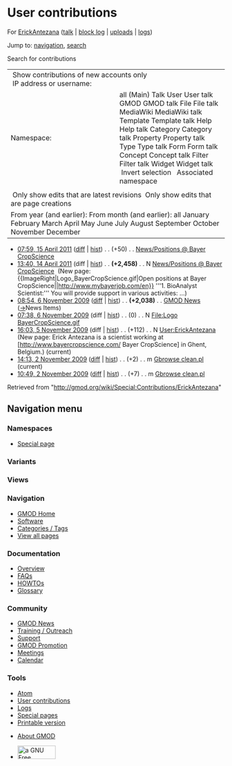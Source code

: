 <div id="mw-page-base" class="noprint">

</div>

<div id="mw-head-base" class="noprint">

</div>

<div id="content" class="mw-body" role="main">

<span id="top"></span>

<div id="mw-js-message" style="display:none;">

</div>



# <span dir="auto">User contributions</span>

<div id="bodyContent">

<div id="contentSub">

For [ErickAntezana](/wiki/User:ErickAntezana "User:ErickAntezana") (<a
href="/mediawiki/index.php?title=User_talk:ErickAntezana&amp;action=edit&amp;redlink=1"
class="new"
title="User talk:ErickAntezana (page does not exist)">talk</a> \| [block
log](/mediawiki/index.php?title=Special:Log/block&page=User%3AErickAntezana "Special:Log/block")
\|
[uploads](/wiki/Special:ListFiles/ErickAntezana "Special:ListFiles/ErickAntezana")
\| [logs](/wiki/Special:Log/ErickAntezana "Special:Log/ErickAntezana"))

</div>

<div id="jump-to-nav" class="mw-jump">

Jump to: [navigation](#mw-navigation), [search](#p-search)

</div>

<div id="mw-content-text">

Search for contributions

<table class="mw-contributions-table">
<colgroup>
<col style="width: 50%" />
<col style="width: 50%" />
</colgroup>
<tbody>
<tr class="odd">
<td colspan="2"> Show contributions of new accounts only<br />
 IP address or username:</td>
</tr>
<tr class="even">
<td class="mw-label">Namespace:</td>
<td>all (Main) Talk User User talk GMOD GMOD talk File File talk
MediaWiki MediaWiki talk Template Template talk Help Help talk Category
Category talk Property Property talk Type Type talk Form Form talk
Concept Concept talk Filter Filter talk Widget Widget talk  
 Invert selection 
 Associated namespace </td>
</tr>
<tr class="odd">
<td colspan="2"></td>
</tr>
<tr class="even">
<td colspan="2"> Only show edits that are latest revisions
 Only show edits that are page creations</td>
</tr>
<tr class="odd">
<td colspan="2">From year (and earlier): From month (and earlier): all
January February March April May June July August September October
November December</td>
</tr>
</tbody>
</table>

- <a
  href="/mediawiki/index.php?title=News/Positions_@_Bayer_CropScience&amp;oldid=17584"
  class="mw-changeslist-date"
  title="News/Positions @ Bayer CropScience">07:59, 15 April 2011</a>
  ([diff](/mediawiki/index.php?title=News/Positions_@_Bayer_CropScience&diff=prev&oldid=17584 "News/Positions @ Bayer CropScience")
  \|
  [hist](/mediawiki/index.php?title=News/Positions_@_Bayer_CropScience&action=history "News/Positions @ Bayer CropScience"))
  <span class="mw-changeslist-separator">. .</span>
  <span class="mw-plusminus-pos" dir="ltr"
  title="2,508 bytes after change">(+50)</span>‎
  <span class="mw-changeslist-separator">. .</span>
  <a href="/wiki/News/Positions_@_Bayer_CropScience"
  class="mw-contributions-title"
  title="News/Positions @ Bayer CropScience">News/Positions @ Bayer
  CropScience</a> ‎
- <a
  href="/mediawiki/index.php?title=News/Positions_@_Bayer_CropScience&amp;oldid=17574"
  class="mw-changeslist-date"
  title="News/Positions @ Bayer CropScience">13:40, 14 April 2011</a>
  (diff \|
  [hist](/mediawiki/index.php?title=News/Positions_@_Bayer_CropScience&action=history "News/Positions @ Bayer CropScience"))
  <span class="mw-changeslist-separator">. .</span> **(+2,458)**‎
  <span class="mw-changeslist-separator">. .</span> N
  <a href="/wiki/News/Positions_@_Bayer_CropScience"
  class="mw-contributions-title"
  title="News/Positions @ Bayer CropScience">News/Positions @ Bayer
  CropScience</a> ‎ <span class="comment">(New page:
  {{ImageRight\|Logo_BayerCropScience.gif\|Open positions at Bayer
  CropScience\|\|http://www.mybayerjob.com/en}} '''1. BioAnalyst
  Scientist:''' You will provide support in various activities:
  ...)</span>
- <a href="/mediawiki/index.php?title=GMOD_News&amp;oldid=10551"
  class="mw-changeslist-date" title="GMOD News">08:54, 6 November 2009</a>
  ([diff](/mediawiki/index.php?title=GMOD_News&diff=prev&oldid=10551 "GMOD News")
  \|
  [hist](/mediawiki/index.php?title=GMOD_News&action=history "GMOD News"))
  <span class="mw-changeslist-separator">. .</span> **(+2,038)**‎
  <span class="mw-changeslist-separator">. .</span>
  <a href="/wiki/GMOD_News" class="mw-contributions-title"
  title="GMOD News">GMOD News</a> ‎
  <span class="comment">([→](/wiki/GMOD_News#News_Items "GMOD News")‎<span dir="auto"><span class="autocomment">News
  Items</span></span>)</span>
- <a
  href="/mediawiki/index.php?title=File:Logo_BayerCropScience.gif&amp;oldid=10550"
  class="mw-changeslist-date"
  title="File:Logo BayerCropScience.gif">07:38, 6 November 2009</a>
  (diff \|
  [hist](/mediawiki/index.php?title=File:Logo_BayerCropScience.gif&action=history "File:Logo BayerCropScience.gif"))
  <span class="mw-changeslist-separator">. .</span>
  <span class="mw-plusminus-null" dir="ltr"
  title="0 bytes after change">(0)</span>‎
  <span class="mw-changeslist-separator">. .</span> N
  <a href="/wiki/File:Logo_BayerCropScience.gif"
  class="mw-contributions-title"
  title="File:Logo BayerCropScience.gif">File:Logo
  BayerCropScience.gif</a> ‎
- <a href="/mediawiki/index.php?title=User:ErickAntezana&amp;oldid=10546"
  class="mw-changeslist-date" title="User:ErickAntezana">16:03, 5 November
  2009</a> (diff \|
  [hist](/mediawiki/index.php?title=User:ErickAntezana&action=history "User:ErickAntezana"))
  <span class="mw-changeslist-separator">. .</span>
  <span class="mw-plusminus-pos" dir="ltr"
  title="112 bytes after change">(+112)</span>‎
  <span class="mw-changeslist-separator">. .</span> N
  <a href="/wiki/User:ErickAntezana" class="mw-contributions-title"
  title="User:ErickAntezana">User:ErickAntezana</a> ‎
  <span class="comment">(New page: Erick Antezana is a scientist working
  at \[http://www.bayercropscience.com/ Bayer CropScience\] in Ghent,
  Belgium.)</span> <span class="mw-uctop">(current)</span>
- <a href="/mediawiki/index.php?title=Gbrowse_clean.pl&amp;oldid=10458"
  class="mw-changeslist-date" title="Gbrowse clean.pl">14:13, 2 November
  2009</a>
  ([diff](/mediawiki/index.php?title=Gbrowse_clean.pl&diff=prev&oldid=10458 "Gbrowse clean.pl")
  \|
  [hist](/mediawiki/index.php?title=Gbrowse_clean.pl&action=history "Gbrowse clean.pl"))
  <span class="mw-changeslist-separator">. .</span>
  <span class="mw-plusminus-pos" dir="ltr"
  title="3,405 bytes after change">(+2)</span>‎
  <span class="mw-changeslist-separator">. .</span> m
  <a href="/wiki/Gbrowse_clean.pl" class="mw-contributions-title"
  title="Gbrowse clean.pl">Gbrowse clean.pl</a> ‎
  <span class="mw-uctop">(current)</span>
- <a href="/mediawiki/index.php?title=Gbrowse_clean.pl&amp;oldid=10457"
  class="mw-changeslist-date" title="Gbrowse clean.pl">10:49, 2 November
  2009</a>
  ([diff](/mediawiki/index.php?title=Gbrowse_clean.pl&diff=prev&oldid=10457 "Gbrowse clean.pl")
  \|
  [hist](/mediawiki/index.php?title=Gbrowse_clean.pl&action=history "Gbrowse clean.pl"))
  <span class="mw-changeslist-separator">. .</span>
  <span class="mw-plusminus-pos" dir="ltr"
  title="3,403 bytes after change">(+7)</span>‎
  <span class="mw-changeslist-separator">. .</span> m
  <a href="/wiki/Gbrowse_clean.pl" class="mw-contributions-title"
  title="Gbrowse clean.pl">Gbrowse clean.pl</a> ‎

</div>

<div class="printfooter">

Retrieved from
"<http://gmod.org/wiki/Special:Contributions/ErickAntezana>"

</div>

<div id="catlinks" class="catlinks catlinks-allhidden">

</div>

<div class="visualClear">

</div>

</div>

</div>

<div id="mw-navigation">

## Navigation menu

<div id="mw-head">



<div id="left-navigation">

<div id="p-namespaces" class="vectorTabs" role="navigation"
aria-labelledby="p-namespaces-label">

### Namespaces

- <span id="ca-nstab-special">[Special
  page](/wiki/Special:Contributions/ErickAntezana "This is a special page, you cannot edit the page itself")</span>

</div>

<div id="p-variants" class="vectorMenu emptyPortlet" role="navigation"
aria-labelledby="p-variants-label">

### 

### Variants[](#)

<div class="menu">

</div>

</div>

</div>

<div id="right-navigation">

<div id="p-views" class="vectorTabs emptyPortlet" role="navigation"
aria-labelledby="p-views-label">

### Views

</div>



</div>



</div>

</div>

</div>

<div id="mw-panel">

<div id="p-logo" role="banner">

<a href="/wiki/Main_Page"
style="background-image: url(http://gmod.org/images/GMOD-cogs.png);"
title="Visit the main page"></a>

</div>

<div id="p-Navigation" class="portal" role="navigation"
aria-labelledby="p-Navigation-label">

### Navigation

<div class="body">

- <span id="n-GMOD-Home">[GMOD Home](/wiki/Main_Page)</span>
- <span id="n-Software">[Software](/wiki/GMOD_Components)</span>
- <span id="n-Categories-.2F-Tags">[Categories /
  Tags](/wiki/Categories)</span>
- <span id="n-View-all-pages">[View all
  pages](/wiki/Special:AllPages)</span>

</div>

</div>

<div id="p-Documentation" class="portal" role="navigation"
aria-labelledby="p-Documentation-label">

### Documentation

<div class="body">

- <span id="n-Overview">[Overview](/wiki/Overview)</span>
- <span id="n-FAQs">[FAQs](/wiki/Category:FAQ)</span>
- <span id="n-HOWTOs">[HOWTOs](/wiki/Category:HOWTO)</span>
- <span id="n-Glossary">[Glossary](/wiki/Glossary)</span>

</div>

</div>

<div id="p-Community" class="portal" role="navigation"
aria-labelledby="p-Community-label">

### Community

<div class="body">

- <span id="n-GMOD-News">[GMOD News](/wiki/GMOD_News)</span>
- <span id="n-Training-.2F-Outreach">[Training /
  Outreach](/wiki/Training_and_Outreach)</span>
- <span id="n-Support">[Support](/wiki/Support)</span>
- <span id="n-GMOD-Promotion">[GMOD
  Promotion](/wiki/GMOD_Promotion)</span>
- <span id="n-Meetings">[Meetings](/wiki/Meetings)</span>
- <span id="n-Calendar">[Calendar](/wiki/Calendar)</span>

</div>

</div>

<div id="p-tb" class="portal" role="navigation"
aria-labelledby="p-tb-label">

### Tools

<div class="body">

- <span id="feedlinks"><a
  href="http://gmod.org/mediawiki/index.php?title=Special:Contributions/ErickAntezana&amp;feed=atom"
  id="feed-atom" class="feedlink" rel="alternate"
  type="application/atom+xml" title="Atom feed for this page">Atom</a></span>
- <span id="t-contributions">[User
  contributions](/wiki/Special:Contributions/ErickAntezana "A list of contributions of this user")</span>
- <span id="t-log">[Logs](/wiki/Special:Log/ErickAntezana)</span>
- <span id="t-specialpages"><a href="/wiki/Special:SpecialPages" accesskey="q"
  title="A list of all special pages [q]">Special pages</a></span>
- <span id="t-print"><a
  href="/mediawiki/index.php?title=Special:Contributions/ErickAntezana&amp;printable=yes"
  rel="alternate" accesskey="p"
  title="Printable version of this page [p]">Printable version</a></span>

</div>

</div>

</div>

</div>

<div id="footer" role="contentinfo">

- <span id="footer-places-about">[About
  GMOD](/wiki/GMOD:About "GMOD:About")</span>

<!-- -->

- <span id="footer-copyrightico">[<img src="http://www.gnu.org/graphics/gfdl-logo-small.png" width="88"
  height="31" alt="a GNU Free Documentation License" />](http://www.gnu.org/licenses/fdl-1.3.html)</span>


<div style="clear:both">

</div>

</div>
